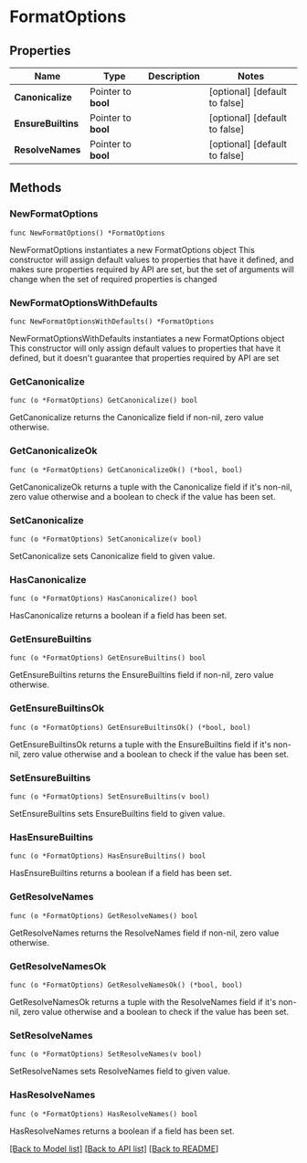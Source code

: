 # FormatOptions

## Properties

Name | Type | Description | Notes
------------ | ------------- | ------------- | -------------
**Canonicalize** | Pointer to **bool** |  | [optional] [default to false]
**EnsureBuiltins** | Pointer to **bool** |  | [optional] [default to false]
**ResolveNames** | Pointer to **bool** |  | [optional] [default to false]

## Methods

### NewFormatOptions

`func NewFormatOptions() *FormatOptions`

NewFormatOptions instantiates a new FormatOptions object
This constructor will assign default values to properties that have it defined,
and makes sure properties required by API are set, but the set of arguments
will change when the set of required properties is changed

### NewFormatOptionsWithDefaults

`func NewFormatOptionsWithDefaults() *FormatOptions`

NewFormatOptionsWithDefaults instantiates a new FormatOptions object
This constructor will only assign default values to properties that have it defined,
but it doesn't guarantee that properties required by API are set

### GetCanonicalize

`func (o *FormatOptions) GetCanonicalize() bool`

GetCanonicalize returns the Canonicalize field if non-nil, zero value otherwise.

### GetCanonicalizeOk

`func (o *FormatOptions) GetCanonicalizeOk() (*bool, bool)`

GetCanonicalizeOk returns a tuple with the Canonicalize field if it's non-nil, zero value otherwise
and a boolean to check if the value has been set.

### SetCanonicalize

`func (o *FormatOptions) SetCanonicalize(v bool)`

SetCanonicalize sets Canonicalize field to given value.

### HasCanonicalize

`func (o *FormatOptions) HasCanonicalize() bool`

HasCanonicalize returns a boolean if a field has been set.

### GetEnsureBuiltins

`func (o *FormatOptions) GetEnsureBuiltins() bool`

GetEnsureBuiltins returns the EnsureBuiltins field if non-nil, zero value otherwise.

### GetEnsureBuiltinsOk

`func (o *FormatOptions) GetEnsureBuiltinsOk() (*bool, bool)`

GetEnsureBuiltinsOk returns a tuple with the EnsureBuiltins field if it's non-nil, zero value otherwise
and a boolean to check if the value has been set.

### SetEnsureBuiltins

`func (o *FormatOptions) SetEnsureBuiltins(v bool)`

SetEnsureBuiltins sets EnsureBuiltins field to given value.

### HasEnsureBuiltins

`func (o *FormatOptions) HasEnsureBuiltins() bool`

HasEnsureBuiltins returns a boolean if a field has been set.

### GetResolveNames

`func (o *FormatOptions) GetResolveNames() bool`

GetResolveNames returns the ResolveNames field if non-nil, zero value otherwise.

### GetResolveNamesOk

`func (o *FormatOptions) GetResolveNamesOk() (*bool, bool)`

GetResolveNamesOk returns a tuple with the ResolveNames field if it's non-nil, zero value otherwise
and a boolean to check if the value has been set.

### SetResolveNames

`func (o *FormatOptions) SetResolveNames(v bool)`

SetResolveNames sets ResolveNames field to given value.

### HasResolveNames

`func (o *FormatOptions) HasResolveNames() bool`

HasResolveNames returns a boolean if a field has been set.


[[Back to Model list]](../README.md#documentation-for-models) [[Back to API list]](../README.md#documentation-for-api-endpoints) [[Back to README]](../README.md)


